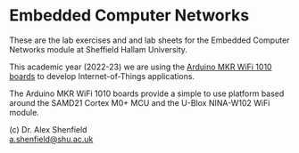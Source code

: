 # Embedded Computer Networks

These are the lab exercises and and lab sheets for the Embedded Computer Networks module at Sheffield Hallam University.  

This academic year (2022-23) we are using the [Arduino MKR WiFi 1010 boards](https://docs.arduino.cc/hardware/mkr-wifi-1010) to develop Internet-of-Things applications. 

The Arduino MKR WiFi 1010 boards provide a simple to use platform based around the SAMD21 Cortex M0+ MCU and the U-Blox NINA-W102 WiFi module.

(c) Dr. Alex Shenfield  
a.shenfield@shu.ac.uk